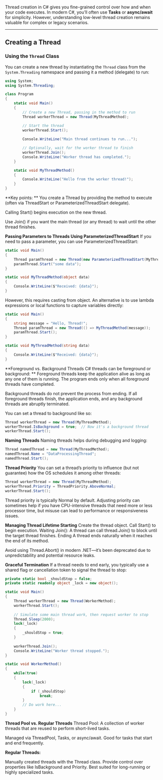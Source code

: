 Thread creation in C# gives you fine-grained control over how and when your code executes. In modern C#, you’ll often use **Tasks** or **async/await** for simplicity. However, understanding low-level thread creation remains valuable for complex or legacy scenarios.

---

## Creating a Thread

### Using the `Thread` Class

You can create a new thread by instantiating the `Thread` class from the `System.Threading` namespace and passing it a method (delegate) to run:

```csharp
using System;
using System.Threading;

class Program
{
    static void Main()
    {
        // Create a new Thread, passing in the method to run
        Thread workerThread = new Thread(MyThreadMethod);

        // Start the thread
        workerThread.Start();
        
        Console.WriteLine("Main thread continues to run...");

        // Optionally, wait for the worker thread to finish
        workerThread.Join();
        Console.WriteLine("Worker thread has completed.");
    }

    static void MyThreadMethod()
    {
        Console.WriteLine("Hello from the worker thread!");
    }
}
```

**Key points:
**
You create a Thread by providing the method to execute (often via ThreadStart or ParameterizedThreadStart delegate).

Calling Start() begins execution on the new thread.

Use Join() if you want the main thread (or any thread) to wait until the other thread finishes.

**Passing Parameters to Threads
Using ParameterizedThreadStart**
If you need to pass a parameter, you can use ParameterizedThreadStart:

```csharp
static void Main()
{
    Thread paramThread = new Thread(new ParameterizedThreadStart(MyThreadMethod));
    paramThread.Start("some data");
}

static void MyThreadMethod(object data)
{
    Console.WriteLine($"Received: {data}");
}
```
However, this requires casting from object. An alternative is to use lambda expressions or local functions to capture variables directly:

```csharp
static void Main()
{
    string message = "Hello, Thread!";
    Thread paramThread = new Thread(() => MyThreadMethod(message));
    paramThread.Start();
}

static void MyThreadMethod(string data)
{
    Console.WriteLine($"Received: {data}");
}
```

**Foreground vs. Background Threads
C# threads can be foreground or background:
**
Foreground threads keep the application alive as long as any one of them is running. The program ends only when all foreground threads have completed.

Background threads do not prevent the process from ending. If all foreground threads finish, the application ends, and any background threads are abruptly terminated.

You can set a thread to background like so:

```csharp
Thread workerThread = new Thread(MyThreadMethod);
workerThread.IsBackground = true;  // Now it's a background thread
workerThread.Start();
```

**Naming Threads**
Naming threads helps during debugging and logging:

```csharp
Thread namedThread = new Thread(MyThreadMethod);
namedThread.Name = "DataProcessingThread";
namedThread.Start();
```
**Thread Priority**
You can set a thread’s priority to influence (but not guarantee) how the OS schedules it among other threads:

```csharp
Thread workerThread = new Thread(MyThreadMethod);
workerThread.Priority = ThreadPriority.AboveNormal;
workerThread.Start();
```
Thread priority is typically Normal by default. Adjusting priority can sometimes help if you have CPU-intensive threads that need more or less processor time, but misuse can lead to performance or responsiveness issues.

**Managing Thread Lifetime
Starting**
Create the thread object.
Call Start() to begin execution.
Waiting
Join(): A thread can call thread.Join() to block until the target thread finishes.
Ending
A thread ends naturally when it reaches the end of its method.

Avoid using Thread.Abort() in modern .NET—it’s been deprecated due to unpredictability and potential resource leaks.

**Graceful Termination**
If a thread needs to end early, you typically use a shared flag or cancellation token to signal the thread to stop:

```csharp
private static bool _shouldStop = false;
private static readonly object _lock = new object();

static void Main()
{
    Thread workerThread = new Thread(WorkerMethod);
    workerThread.Start();
    
    // Simulate some main thread work, then request worker to stop
    Thread.Sleep(2000);
    lock(_lock)
    {
        _shouldStop = true;
    }
    
    workerThread.Join();
    Console.WriteLine("Worker thread stopped.");
}

static void WorkerMethod()
{
    while(true)
    {
        lock(_lock)
        {
            if (_shouldStop)
                break;
        }
        // Do work here...
    }
}
```

**Thread Pool vs. Regular Threads**
Thread Pool: A collection of worker threads that are reused to perform short-lived tasks.

Managed via ThreadPool, Tasks, or async/await.
Good for tasks that start and end frequently.

**Regular Threads:**

Manually created threads with the Thread class.
Provide control over properties like IsBackground and Priority.
Best suited for long-running or highly specialized tasks.